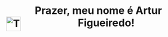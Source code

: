 <header>
<h1> <strong>Prazer, meu nome é Artur Figueiredo!</strong>
<img align = "left" alt= "Title-icon" height = "40" width = "40" src="https://cdn-icons-mp4.flaticon.com/512/6172/6172524.gif"/> </h1>



